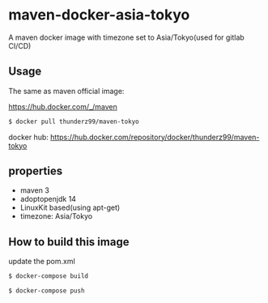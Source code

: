 # maven-docker-asia-tokyo
A maven docker image with timezone set to Asia/Tokyo(used for gitlab CI/CD)



## Usage

The same as maven official image:

<https://hub.docker.com/_/maven>


```bash
$ docker pull thunderz99/maven-tokyo
```

docker hub:
<https://hub.docker.com/repository/docker/thunderz99/maven-tokyo>

## properties

* maven 3
* adoptopenjdk 14
* LinuxKit based(using apt-get)
* timezone: Asia/Tokyo


## How to build this image

update the pom.xml

```bash
$ docker-compose build

$ docker-compose push
```

